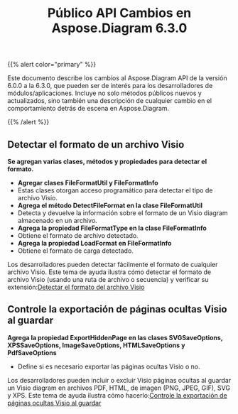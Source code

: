 ﻿---
title: Público API Cambios en Aspose.Diagram 6.3.0
type: docs
weight: 30
url: /es/net/public-api-changes-in-aspose-diagram-6-3-0/
---
{{% alert color="primary" %}} 

Este documento describe los cambios al Aspose.Diagram API de la versión 6.0.0 a la 6.3.0, que pueden ser de interés para los desarrolladores de módulos/aplicaciones. Incluye no solo métodos públicos nuevos y actualizados, sino también una descripción de cualquier cambio en el comportamiento detrás de escena en Aspose.Diagram.

{{% /alert %}} 
## **Detectar el formato de un archivo Visio**
**Se agregan varias clases, métodos y propiedades para detectar el formato.**
- **Agregar clases FileFormatUtil y FileFormatInfo** 
 - Estas clases otorgan acceso programático para detectar el tipo de archivo Visio.
- **Agrega el método DetectFileFormat en la clase FileFormatUtil** 
 - Detecta y devuelve la información sobre el formato de un Visio diagram almacenado en un archivo.
- **Agrega la propiedad FileFormatType en la clase FileFormatInfo** 
 - Obtiene el formato de archivo detectado.
- **Agrega la propiedad LoadFormat en FileFormatInfo** 
 - Obtiene el formato de carga detectado.

 Los desarrolladores pueden detectar fácilmente el formato de cualquier archivo Visio. Este tema de ayuda ilustra cómo detectar el formato de archivo Visio (usando una ruta de archivo o secuencia) y verificar su extensión:[Detectar el formato del archivo Visio](/diagram/es/net/introduction/#detect-the-format-of-visio-file)
## **Controle la exportación de páginas ocultas Visio al guardar**
**Agrega la propiedad ExportHiddenPage en las clases SVGSaveOptions, XPSSaveOptions, ImageSaveOptions, HTMLSaveOptions y PdfSaveOptions**
- Define si es necesario exportar las páginas ocultas Visio o no.

 Los desarrolladores pueden incluir o excluir Visio páginas ocultas al guardar un Visio diagram en archivos PDF, HTML, de imagen (PNG, JPEG, GIF), SVG y XPS. Este tema de ayuda ilustra cómo hacerlo:[Controle la exportación de páginas ocultas Visio al guardar](/diagram/es/net/set-orientation-and-control-the-export-of-hidden-visio-pages-on-saving/#control-the-export-of-hidden-visio-pages-on-saving)
